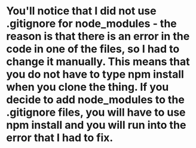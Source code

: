 # You'll notice that I did not use .gitignore for node_modules - the reason is that there is an error in the code in one of the files, so I had to change it manually. This means that you do not have to type npm install when you clone the thing. If you decide to add node_modules to the .gitignore files, you will have to use npm install and you will run into the error that I had to fix.
